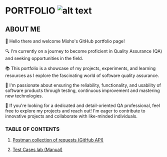 # PORTFOLIO                 ![alt text](https://avatars.githubusercontent.com/u/59510395?s=400&u=49d6366f5d1602a5a42bb0d155ed704955fb67ed&v=4)

## ABOUT ME

👋 Hello there and welcome Misho's GitHub portfolio page!

🔍 I'm currently on a journey to become proficient in Quality Assurance (QA) and seeking opportunities in the field.

📚 This portfolio is a showcase of my projects, experiments, and learning resources as I explore the fascinating world of software quality assurance.

🌱 I'm passionate about ensuring the reliability, functionality, and usability of software products through testing, continuous improvement and mastering new technologies.

💼 If you're looking for a dedicated and detail-oriented QA professional, feel free to explore my projects and reach out! I'm eager to contribute to innovative projects and collaborate with like-minded individuals.

### TABLE OF CONTENTS

1. [Postman collection of requests (GitHub API)](https://github.com/mimmato/portfolio/tree/Postman-collection/Postman%20Collections)

2. [Test Cases lab (Manual)]()
